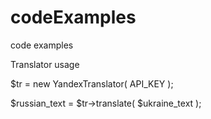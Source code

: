 codeExamples
============

code examples

Translator usage

$tr = new YandexTranslator( API_KEY );

$russian_text = $tr->translate( $ukraine_text );
